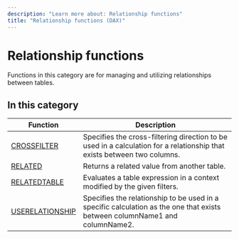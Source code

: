 ```yaml
---
description: "Learn more about: Relationship functions"
title: "Relationship functions (DAX)"
---
```

# Relationship functions

Functions in this category are for managing and utilizing relationships between tables.

## In this category

|Function  |Description  |
|---------|---------|
|[CROSSFILTER ](crossfilter-function-dax.md)     | Specifies the cross-filtering direction to be used in a calculation for a relationship that exists between two columns.         |
|[RELATED](related-function-dax.md)     | Returns a related value from another table.        |
|[RELATEDTABLE](relatedtable-function-dax.md)      |  Evaluates a table expression in a context modified by the given filters.         |
|[USERELATIONSHIP](userelationship-function-dax.md)      |   Specifies the relationship to be used in a specific calculation as the one that exists between columnName1 and columnName2.       |
